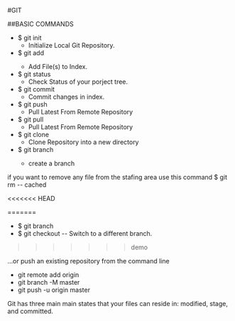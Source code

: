 #GIT 

##BASIC COMMANDS 

* $ git init  
    * Initialize Local Git Repository. 
* $ git add <file>
    * Add File(s) to Index.
* $ git status 
    * Check Status of your porject tree.
* $ git commit 
    * Commit changes in index.
* $ git push 
    * Pull Latest From Remote Repository 
* $ git pull
    * Pull Latest From Remote Repository 
* $ git clone 
    * Clone Repository into a new directory
* $ git branch <name> 
    * create a branch
    
if you want to remove any file from the stafing area use this command 
 $ git rm -- cached <file>

<<<<<<< HEAD

=======
 * $ git branch <name>
 * $ git checkout <name> -- Switch to a different branch. 
>>>>>>> demo

…or push an existing repository from the command line
* git remote add origin <Repository URL>
* git branch -M master
* git push -u origin master

Git has three main main states that your files can reside in: modified, stage, and committed.